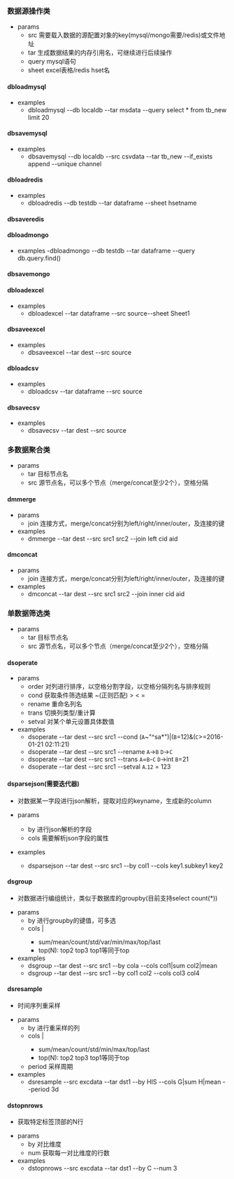 ### 数据源操作类
- params
    - src 需要载入数据的源配置对象的key(mysql/mongo需要/redis)或文件地址
    - tar 生成数据结果的内存引用名，可继续进行后续操作
    - query mysql语句
    - sheet excel表格/redis hset名

#### dbloadmysql
- examples
    - dbloadmysql --db localdb --tar msdata --query select * from tb_new limit 20

#### dbsavemysql
- examples
    - dbsavemysql --db localdb --src csvdata --tar tb_new --if_exists append --unique channel 

#### dbloadredis
- examples
    - dbloadredis --db testdb --tar dataframe --sheet hsetname 

#### dbsaveredis

#### dbloadmongo
- examples
    -dbloadmongo --db testdb --tar dataframe --query db.query.find()

#### dbsavemongo

#### dbloadexcel
- examples
    - dbloadexcel --tar dataframe --src source--sheet Sheet1

#### dbsaveexcel
- examples
    - dbsaveexcel --tar dest --src source

#### dbloadcsv
- examples
    - dbloadcsv --tar dataframe --src source

#### dbsavecsv
- examples
    - dbsavecsv --tar dest --src source

### 多数据聚合类
- params
    - tar 目标节点名
    - src 源节点名，可以多个节点（merge/concat至少2个），空格分隔

#### dmmerge
- params
    - join 连接方式，merge/concat分别为left/right/inner/outer，及连接的键
- examples
    - dmmerge --tar dest --src src1 src2 --join left cid aid

#### dmconcat
- params
    - join 连接方式，merge/concat分别为left/right/inner/outer，及连接的键
- examples
    - dmconcat --tar dest --src src1 src2 --join inner cid aid

### 单数据筛选类
- params
    - tar 目标节点名
    - src 源节点名，可以多个节点（merge/concat至少2个），空格分隔

#### dsoperate
- params
    - order 对列进行排序，以空格分割字段，以空格分隔列名与排序规则
    - cond 获取条件筛选结果 ~(正则匹配) > < =
    - rename 重命名列名
    - trans 切换列类型/重计算
    - setval 对某个单元设置具体数值
- examples
    - dsoperate --tar dest --src src1 --cond (`A`~"^sa*")|(`B`=12)&(`C`>=2016-01-21 02:11:21) 
    - dsoperate --tar dest --src src1 --rename `A`->`B` `D`->`C`
    - dsoperate --tar dest --src src1 --trans `A`=`B`-`C` `D`->int `B`=21
    - dsoperate --tar dest --src src1 --setval `A`.`12` = 123

#### dsparsejson(需要迭代器)
* 对数据某一字段进行json解析，提取对应的keyname，生成新的column
- params
    - by 进行json解析的字段
    - cols 需要解析json字段的属性

- examples
    - dsparsejson --tar dest --src src1 --by col1 --cols key1.subkey1 key2

#### dsgroup
* 对数据进行编组统计，类似于数据库的groupby(目前支持select count(*))
- params
    - by 进行groupby的键值，可多选
    - cols <column>|<method>
        - sum/mean/count/std/var/min/max/top/last
        - top(N): top2 top3 top1等同于top
- examples
    - dsgroup --tar dest --src src1 --by cola --cols col1|sum col2|mean 
    - dsgroup --tar dest --src src1 --by col1 col2 --cols col3 col4

#### dsresample
* 时间序列重采样
- params
    - by 进行重采样的列
    - cols <column>|<method>
        - sum/mean/count/std/min/max/top/last
        - top(N): top2 top3 top1等同于top
    - period 采样周期
- examples
    - dsresample --src excdata --tar dst1  --by HIS --cols G|sum H|mean --period 3d

#### dstopnrows
* 获取特定标签顶部的N行
- params
    - by 对比维度
    - num 获取每一对比维度的行数
- examples
    - dstopnrows --src excdata --tar dst1 --by C --num 3


